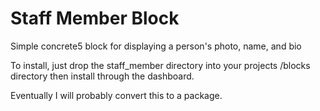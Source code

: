 Staff Member Block
=================

Simple concrete5 block for displaying a person's photo, name, and bio

To install, just drop the staff_member directory into your projects /blocks directory then install through the dashboard.

Eventually I will probably convert this to a package.
